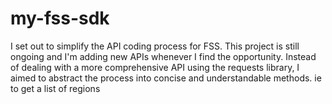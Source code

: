 # my-fss-sdk

I set out to simplify the API coding process for FSS. This project is still ongoing and I'm adding new APIs whenever I find the opportunity.
Instead of dealing with a more comprehensive API using the requests library, I aimed to abstract the process into concise and understandable methods.
ie to get a list of regions


